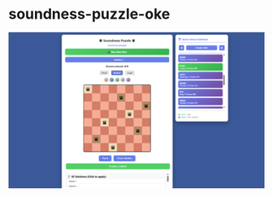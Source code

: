 # soundness-puzzle-oke

![Screenshot](https://raw.githubusercontent.com/okeeajah/soundness-puzzle-oke/main/screenshot.png)
